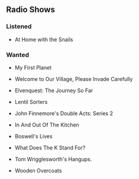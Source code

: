 ## Radio Shows

### Listened

* At Home with the Snails


### Wanted


* My First Planet

* Welcome to Our Village, Please Invade Carefully

* Elvenquest: The Journey So Far

* Lentil Sorters

* John Finnemore's Double Acts: Series 2

* In And Out Of The Kitchen

* Boswell's Lives

* What Does The K Stand For?

* Tom Wrigglesworth's Hangups.

* Wooden Overcoats

